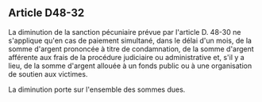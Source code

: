 Article D48-32
----
La diminution de la sanction pécuniaire prévue par l'article D. 48-30 ne
s'applique qu'en cas de paiement simultané, dans le délai d'un mois, de la somme
d'argent prononcée à titre de condamnation, de la somme d'argent afférente aux
frais de la procédure judiciaire ou administrative et, s'il y a lieu, de la
somme d'argent allouée à un fonds public ou à une organisation de soutien aux
victimes.

La diminution porte sur l'ensemble des sommes dues.

